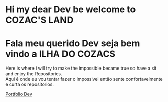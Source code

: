 # Hi my dear Dev be welcome to **COZAC'S LAND**
# Fala meu querido Dev seja bem vindo a **ILHA DO COZACS**

Here is where i will try to make the impossible became true so have a sit and enjoy the Repositories.<br>
Aqui é onde eu vou tentar fazer o impossivel então sente confortavelmente e curta os repositorios.

[Portfolio Dev](https://cozacdev.com.br)
